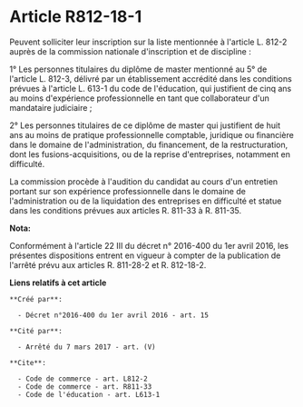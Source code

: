 # Article R812-18-1

Peuvent solliciter leur inscription sur la liste mentionnée à l'article L. 812-2 auprès de la commission nationale
d'inscription et de discipline : 

1° Les personnes titulaires du diplôme de master mentionné au 5° de l'article L. 812-3, délivré par un établissement
accrédité dans les conditions prévues à l'article L. 613-1 du code de l'éducation, qui justifient de cinq ans au moins
d'expérience professionnelle en tant que collaborateur d'un mandataire judiciaire ; 

2° Les personnes titulaires de ce diplôme de master qui justifient de huit ans au moins de pratique professionnelle
comptable, juridique ou financière dans le domaine de l'administration, du financement, de la restructuration, dont les
fusions-acquisitions, ou de la reprise d'entreprises, notamment en difficulté. 

La commission procède à l'audition du candidat au cours d'un entretien portant sur son expérience professionnelle dans le
domaine de l'administration ou de la liquidation des entreprises en difficulté et statue dans les conditions prévues aux
articles R. 811-33 à R. 811-35.

**Nota:**

Conformément à l'article 22 III du décret n° 2016-400 du 1er avril 2016, les présentes dispositions entrent en vigueur à
compter de la publication de l'arrêté prévu aux articles R. 811-28-2 et R. 812-18-2.

**Liens relatifs à cet article**

	**Créé par**:

	  - Décret n°2016-400 du 1er avril 2016 - art. 15

	**Cité par**:

	  - Arrêté du 7 mars 2017 - art. (V)

	**Cite**:

	  - Code de commerce - art. L812-2
	  - Code de commerce - art. R811-33
	  - Code de l'éducation - art. L613-1
